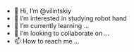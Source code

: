 - 👋 Hi, I’m @vilintskiy
- 👀 I’m interested in studying robot hand
- 🌱 I’m currently learning ...
- 💞️ I’m looking to collaborate on ...
- 📫 How to reach me ...

<!---
vilintskiy/vilintskiy is a ✨ special ✨ repository because its `README.md` (this file) appears on your GitHub profile.
You can click the Preview link to take a look at your changes.
--->
